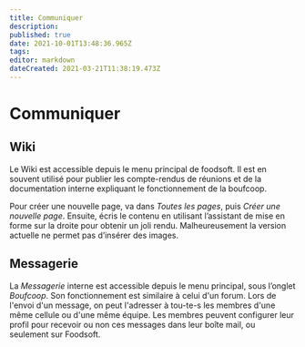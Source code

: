 ```yaml
---
title: Communiquer
description: 
published: true
date: 2021-10-01T13:48:36.965Z
tags: 
editor: markdown
dateCreated: 2021-03-21T11:38:19.473Z
---
```


# Communiquer
## Wiki
Le Wiki est accessible depuis le menu principal de foodsoft. Il est en souvent utilisé pour publier les compte-rendus de réunions et de la documentation interne expliquant le fonctionnement de la boufcoop.

Pour créer une nouvelle page, va dans *Toutes les pages*, puis *Créer une nouvelle page*. Ensuite, écris le contenu en utilisant l’assistant de mise en forme sur la droite pour obtenir un joli rendu. Malheureusement la version actuelle ne permet pas d’insérer des images.

## Messagerie
La *Messagerie* interne est accessible depuis le menu principal, sous l’onglet *Boufcoop*.
Son fonctionnement est similaire à celui d'un forum. Lors de l'envoi d'un message, on peut l'adresser à tou-te-s les membres d'une même cellule ou d'une même équipe. Les membres peuvent configurer leur profil pour recevoir ou non ces messages dans leur boîte mail, ou seulement sur Foodsoft.